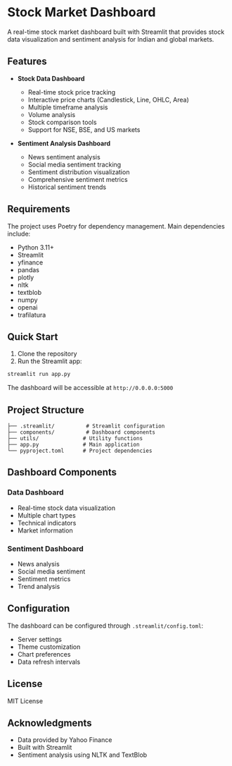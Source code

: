 
# Stock Market Dashboard

A real-time stock market dashboard built with Streamlit that provides stock data visualization and sentiment analysis for Indian and global markets.

## Features

- **Stock Data Dashboard**
  - Real-time stock price tracking
  - Interactive price charts (Candlestick, Line, OHLC, Area)
  - Multiple timeframe analysis
  - Volume analysis
  - Stock comparison tools
  - Support for NSE, BSE, and US markets

- **Sentiment Analysis Dashboard**
  - News sentiment analysis
  - Social media sentiment tracking
  - Sentiment distribution visualization
  - Comprehensive sentiment metrics
  - Historical sentiment trends

## Requirements

The project uses Poetry for dependency management. Main dependencies include:

- Python 3.11+
- Streamlit
- yfinance
- pandas
- plotly
- nltk
- textblob
- numpy
- openai
- trafilatura

## Quick Start

1. Clone the repository
2. Run the Streamlit app:
```bash
streamlit run app.py
```

The dashboard will be accessible at `http://0.0.0.0:5000`

## Project Structure

```
├── .streamlit/          # Streamlit configuration
├── components/          # Dashboard components
├── utils/              # Utility functions
├── app.py              # Main application
└── pyproject.toml      # Project dependencies
```

## Dashboard Components

### Data Dashboard
- Real-time stock data visualization
- Multiple chart types
- Technical indicators
- Market information

### Sentiment Dashboard
- News analysis
- Social media sentiment
- Sentiment metrics
- Trend analysis

## Configuration

The dashboard can be configured through `.streamlit/config.toml`:

- Server settings
- Theme customization
- Chart preferences
- Data refresh intervals

## License

MIT License

## Acknowledgments

- Data provided by Yahoo Finance
- Built with Streamlit
- Sentiment analysis using NLTK and TextBlob
